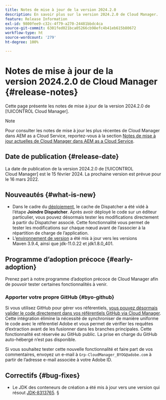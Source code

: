 ```yaml
---
title: Notes de mise à jour de la version 2024.2.0
description: En savoir plus sur la version 2024.2.0 de Cloud Manager.
feature: Release Information
exl-id: 9800fee9-c32c-4f79-a270-24481bbdc4ca
source-git-commit: 6301fed021bca05266cb98efc4b41eb615b80672
workflow-type: ht
source-wordcount: '279'
ht-degree: 100%

---
```


# Notes de mise à jour de la version 2024.2.0 de Cloud Manager {#release-notes}

Cette page présente les notes de mise à jour de la version 2024.2.0 de [!UICONTROL Cloud Manager].

>[!NOTE]
>
>Pour consulter les notes de mise à jour les plus récentes de Cloud Manager dans AEM as a Cloud Service, reportez-vous à la section [Notes de mise à jour actuelles de Cloud Manager dans AEM as a Cloud Service](https://experienceleague.adobe.com/fr/docs/experience-manager-cloud-service/content/release-notes/cloud-manager/current).

## Date de publication {#release-date}

La date de publication de la version 2024.2.0 de [!UICONTROL Cloud Manager] est le 15 février 2024. La prochaine version est prévue pour le 16 mars 2022.

## Nouveautés {#what-is-new}

* Dans le cadre du [déploiement](/help/using/code-deployment.md), le cache de Dispatcher a été vidé à l’étape **Joindre Dispatcher**. Après avoir déployé le code sur un éditeur particulier, vous pouvez désormais tester les modifications directement à partir du Dispatcher associé. Cette fonctionnalité vous permet de tester les modifications sur chaque nœud avant de l’associer à la répartition de charge de l’application.
* L’[environnement de version](/help/getting-started/build-environment.md) a été mis à jour vers les versions Maven 3.9.4, ainsi que jdk-11.0.22 et jdk1.8.0_401.

## Programme d’adoption précoce {#early-adoption}

Prenez part à notre programme d’adoption précoce de Cloud Manager afin de pouvoir tester certaines fonctionnalités à venir.

### Apporter votre propre GitHub {#byo-github}

Si vous utilisez GitHub pour gérer vos référentiels, [vous pouvez désormais valider le code directement dans vos référentiels GitHub via Cloud Manager](/help/managing-code/private-repositories.md). Cette intégration élimine la nécessité de synchroniser de manière uniforme le code avec le référentiel Adobe et vous permet de vérifier les requêtes d’extraction avant de les fusionner dans les branches principales. Cette fonctionnalité est réservée au GitHub public. La prise en charge du GitHub auto-hébergé n’est pas disponible.

Si vous souhaitez tester cette nouvelle fonctionnalité et faire part de vos commentaires, envoyez un e-mail à `Grp-CloudManager_BYOG@adobe.com` à partir de l’adresse e-mail associée à votre Adobe ID.

## Correctifs {#bug-fixes}

* Le JDK des conteneurs de création a été mis à jour vers une version qui résout [JDK-8313765](https://bugs.openjdk.org/browse/JDK-8313765).
§
